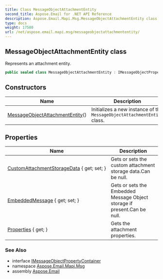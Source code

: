 ```yaml
---
title: Class MessageObjectAttachmentEntity
second_title: Aspose.Email for .NET API Reference
description: Aspose.Email.Mapi.Msg.MessageObjectAttachmentEntity class. Represents an attachment entity
type: docs
weight: 17580
url: /net/aspose.email.mapi.msg/messageobjectattachmententity/
---
```

## MessageObjectAttachmentEntity class

Represents an attachment entity.

```csharp
public sealed class MessageObjectAttachmentEntity : IMessageObjectPropertyContainer
```

## Constructors

| Name | Description |
| --- | --- |
| [MessageObjectAttachmentEntity](messageobjectattachmententity/)() | Initializes a new instance of the `MessageObjectAttachmentEntity` class. |

## Properties

| Name | Description |
| --- | --- |
| [CustomAttachmentStorageData](../../aspose.email.mapi.msg/messageobjectattachmententity/customattachmentstoragedata/) { get; set; } | Gets or sets the custom attachment storage data.Can be null. |
| [EmbeddedMessage](../../aspose.email.mapi.msg/messageobjectattachmententity/embeddedmessage/) { get; set; } | Gets or sets the Embedded Message Object storage if present.Can be null. |
| [Properties](../../aspose.email.mapi.msg/messageobjectattachmententity/properties/) { get; } | Gets the attachment properties. |

### See Also

* interface [IMessageObjectPropertyContainer](../imessageobjectpropertycontainer/)
* namespace [Aspose.Email.Mapi.Msg](../../aspose.email.mapi.msg/)
* assembly [Aspose.Email](../../)


